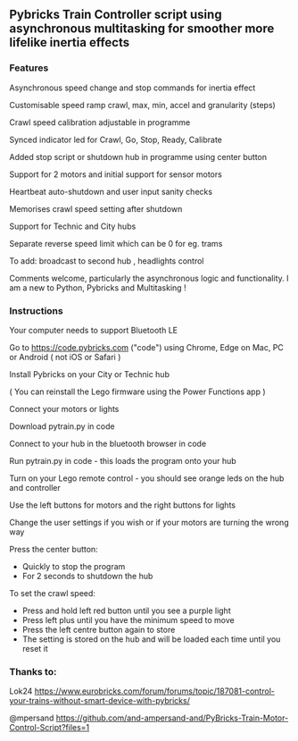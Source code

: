 ## Pybricks Train Controller script using asynchronous multitasking for smoother more lifelike inertia effects

### Features

Asynchronous speed change and stop commands for inertia effect 

Customisable speed ramp crawl, max, min, accel and granularity (steps)

Crawl speed calibration adjustable in programme 

Synced indicator led for Crawl, Go, Stop, Ready, Calibrate 

Added stop script or shutdown hub in programme using center button

Support for 2 motors and initial support for sensor motors

Heartbeat auto-shutdown and user input sanity checks

Memorises crawl speed setting after shutdown

Support for Technic and City hubs 

Separate reverse speed limit which can be 0 for eg. trams

To add: broadcast to second hub , headlights control

Comments welcome, particularly the asynchronous logic and functionality. I am a new to Python, Pybricks and Multitasking !

### Instructions

Your computer needs to support Bluetooth LE

Go to https://code.pybricks.com ("code") using Chrome, Edge on Mac, PC or Android ( not iOS or Safari )

Install Pybricks on your City or Technic hub

( You can reinstall the Lego firmware using the Power Functions app )

Connect your motors or lights

Download pytrain.py in code

Connect to your hub in the bluetooth browser in code

Run pytrain.py in code - this loads the program onto your hub

Turn on your Lego remote control - you should see orange leds on the hub and controller

Use the left buttons for motors and the right buttons for lights

Change the user settings if you wish or if your motors are turning the wrong way

Press the center button:
* Quickly to stop the program
* For 2 seconds to shutdown the hub

To set the crawl speed:
* Press and hold left red button until you see a purple light
* Press left plus until you have the minimum speed to move
* Press the left centre button again to store
* The setting is stored on the hub and will be loaded each time until you reset it

### Thanks to: 

Lok24 https://www.eurobricks.com/forum/forums/topic/187081-control-your-trains-without-smart-device-with-pybricks/

@mpersand https://github.com/and-ampersand-and/PyBricks-Train-Motor-Control-Script?files=1


